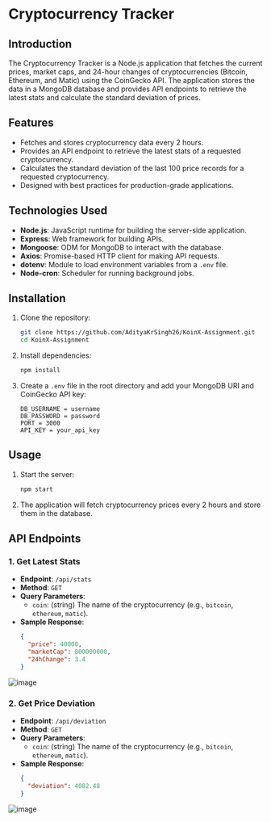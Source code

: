 # Cryptocurrency Tracker

## Introduction
The Cryptocurrency Tracker is a Node.js application that fetches the current prices, market caps, and 24-hour changes of cryptocurrencies (Bitcoin, Ethereum, and Matic) using the CoinGecko API. The application stores the data in a MongoDB database and provides API endpoints to retrieve the latest stats and calculate the standard deviation of prices.

## Features
- Fetches and stores cryptocurrency data every 2 hours.
- Provides an API endpoint to retrieve the latest stats of a requested cryptocurrency.
- Calculates the standard deviation of the last 100 price records for a requested cryptocurrency.
- Designed with best practices for production-grade applications.

## Technologies Used
- **Node.js**: JavaScript runtime for building the server-side application.
- **Express**: Web framework for building APIs.
- **Mongoose**: ODM for MongoDB to interact with the database.
- **Axios**: Promise-based HTTP client for making API requests.
- **dotenv**: Module to load environment variables from a `.env` file.
- **Node-cron**: Scheduler for running background jobs.

## Installation
1. Clone the repository:
   ```bash
   git clone https://github.com/AdityaKrSingh26/KoinX-Assignment.git
   cd KoinX-Assignment
   ```

2. Install dependencies:
   ```bash
   npm install
   ```

3. Create a `.env` file in the root directory and add your MongoDB URI and CoinGecko API key:
   ```plaintext
   DB_USERNAME = username
   DB_PASSWORD = password
   PORT = 3000
   API_KEY = your_api_key
   ```

## Usage
1. Start the server:
   ```bash
   npm start
   ```

2. The application will fetch cryptocurrency prices every 2 hours and store them in the database.

## API Endpoints
### 1. Get Latest Stats
- **Endpoint**: `/api/stats`
- **Method**: `GET`
- **Query Parameters**:
  - `coin`: (string) The name of the cryptocurrency (e.g., `bitcoin`, `ethereum`, `matic`).
- **Sample Response**:
  ```json
  {
    "price": 40000,
    "marketCap": 800000000,
    "24hChange": 3.4
  }
  ```
![image](https://github.com/user-attachments/assets/7cde8e48-3e0c-4dc6-b892-a16255c9998c)


### 2. Get Price Deviation
- **Endpoint**: `/api/deviation`
- **Method**: `GET`
- **Query Parameters**:
  - `coin`: (string) The name of the cryptocurrency (e.g., `bitcoin`, `ethereum`, `matic`).
- **Sample Response**:
  ```json
  {
    "deviation": 4082.48
  }
  ```
![image](https://github.com/user-attachments/assets/a627a06c-4543-45f3-ac74-2df10f844f10)


